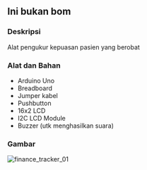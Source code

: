 ## Ini bukan bom

### Deskripsi
Alat pengukur kepuasan pasien yang berobat

### Alat dan Bahan
- Arduino Uno
- Breadboard
- Jumper kabel
- Pushbutton
- 16x2 LCD
- I2C LCD Module
- Buzzer (utk menghasilkan suara)


### Gambar
![finance_tracker_01](https://dl.dropboxusercontent.com/u/24566089/img_blog/finance_tracker_01.png)
